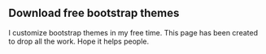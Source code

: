## Download free bootstrap themes

I customize bootstrap themes in my free time. This page has been created to drop all the work. Hope it helps people.